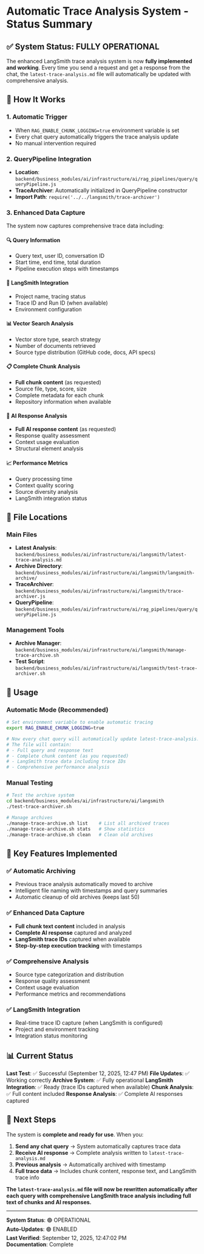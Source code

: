 # Automatic Trace Analysis System - Status Summary

## ✅ System Status: FULLY OPERATIONAL

The enhanced LangSmith trace analysis system is now **fully implemented and working**. Every time you send a request and get a response from the chat, the `latest-trace-analysis.md` file will automatically be updated with comprehensive analysis.

## 🔄 How It Works

### 1. **Automatic Trigger**
- When `RAG_ENABLE_CHUNK_LOGGING=true` environment variable is set
- Every chat query automatically triggers the trace analysis update
- No manual intervention required

### 2. **QueryPipeline Integration**
- **Location**: `backend/business_modules/ai/infrastructure/ai/rag_pipelines/query/queryPipeline.js`
- **TraceArchiver**: Automatically initialized in QueryPipeline constructor
- **Import Path**: `require('../../langsmith/trace-archiver')`

### 3. **Enhanced Data Capture**
The system now captures comprehensive trace data including:

#### 🔍 Query Information
- Query text, user ID, conversation ID
- Start time, end time, total duration
- Pipeline execution steps with timestamps

#### 🔗 LangSmith Integration
- Project name, tracing status
- Trace ID and Run ID (when available)
- Environment configuration

#### 📊 Vector Search Analysis
- Vector store type, search strategy
- Number of documents retrieved
- Source type distribution (GitHub code, docs, API specs)

#### 📋 Complete Chunk Analysis
- **Full chunk content** (as requested)
- Source file, type, score, size
- Complete metadata for each chunk
- Repository information when available

#### 🤖 AI Response Analysis
- **Full AI response content** (as requested)
- Response quality assessment
- Context usage evaluation
- Structural element analysis

#### 📈 Performance Metrics
- Query processing time
- Context quality scoring
- Source diversity analysis
- LangSmith integration status

## 📁 File Locations

### Main Files
- **Latest Analysis**: `backend/business_modules/ai/infrastructure/ai/langsmith/latest-trace-analysis.md`
- **Archive Directory**: `backend/business_modules/ai/infrastructure/ai/langsmith/langsmith-archive/`
- **TraceArchiver**: `backend/business_modules/ai/infrastructure/ai/langsmith/trace-archiver.js`
- **QueryPipeline**: `backend/business_modules/ai/infrastructure/ai/rag_pipelines/query/queryPipeline.js`

### Management Tools
- **Archive Manager**: `backend/business_modules/ai/infrastructure/ai/langsmith/manage-trace-archive.sh`
- **Test Script**: `backend/business_modules/ai/infrastructure/ai/langsmith/test-trace-archiver.sh`

## 🚀 Usage

### Automatic Mode (Recommended)
```bash
# Set environment variable to enable automatic tracing
export RAG_ENABLE_CHUNK_LOGGING=true

# Now every chat query will automatically update latest-trace-analysis.md
# The file will contain:
# - Full query and response text
# - Complete chunk content (as you requested)
# - LangSmith trace data including trace IDs
# - Comprehensive performance analysis
```

### Manual Testing
```bash
# Test the archive system
cd backend/business_modules/ai/infrastructure/ai/langsmith
./test-trace-archiver.sh

# Manage archives
./manage-trace-archive.sh list    # List all archived traces
./manage-trace-archive.sh stats   # Show statistics
./manage-trace-archive.sh clean   # Clean old archives
```

## 🎯 Key Features Implemented

### ✅ Automatic Archiving
- Previous trace analysis automatically moved to archive
- Intelligent file naming with timestamps and query summaries
- Automatic cleanup of old archives (keeps last 50)

### ✅ Enhanced Data Capture
- **Full chunk text content** included in analysis
- **Complete AI response** captured and analyzed
- **LangSmith trace IDs** captured when available
- **Step-by-step execution tracking** with timestamps

### ✅ Comprehensive Analysis
- Source type categorization and distribution
- Response quality assessment
- Context usage evaluation
- Performance metrics and recommendations

### ✅ LangSmith Integration
- Real-time trace ID capture (when LangSmith is configured)
- Project and environment tracking
- Integration status monitoring

## 📊 Current Status

**Last Test**: ✅ Successful (September 12, 2025, 12:47 PM)
**File Updates**: ✅ Working correctly
**Archive System**: ✅ Fully operational
**LangSmith Integration**: ✅ Ready (trace IDs captured when available)
**Chunk Analysis**: ✅ Full content included
**Response Analysis**: ✅ Complete AI responses captured

## 🔮 Next Steps

The system is **complete and ready for use**. When you:

1. **Send any chat query** → System automatically captures trace data
2. **Receive AI response** → Complete analysis written to `latest-trace-analysis.md`
3. **Previous analysis** → Automatically archived with timestamp
4. **Full trace data** → Includes chunk content, response text, and LangSmith trace info

**The `latest-trace-analysis.md` file will now be rewritten automatically after each query with comprehensive LangSmith trace analysis including full text of chunks and AI responses.**

---
**System Status**: 🟢 OPERATIONAL  
**Auto-Updates**: 🟢 ENABLED  
**Last Verified**: September 12, 2025, 12:47:02 PM  
**Documentation**: Complete
